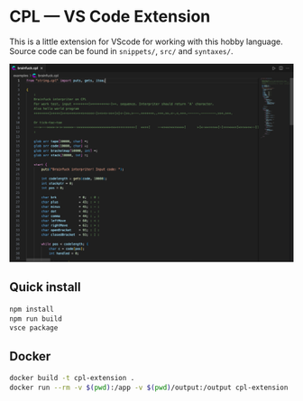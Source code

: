 
# CPL — VS Code Extension
This is a little extension for VScode for working with this hobby language. Source code can be found in `snippets/`, `src/` and `syntaxes/`.

<p align="center">
    <img src="syntax_highlight.png" alt="Extension work example"/>
</p>

## Quick install
```bash
npm install
npm run build
vsce package
```

## Docker
```bash
docker build -t cpl-extension .
docker run --rm -v $(pwd):/app -v $(pwd)/output:/output cpl-extension
```
